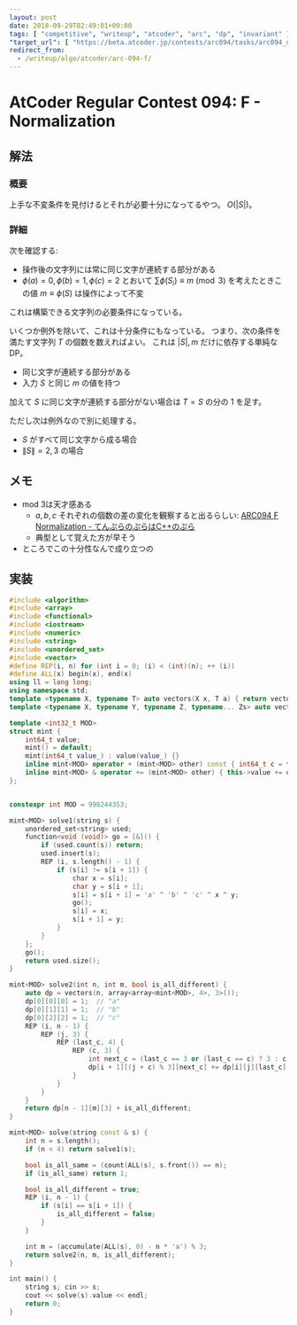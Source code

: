 ```yaml
---
layout: post
date: 2018-09-29T02:49:01+09:00
tags: [ "competitive", "writeup", "atcoder", "arc", "dp", "invariant" ]
"target_url": [ "https://beta.atcoder.jp/contests/arc094/tasks/arc094_d" ]
redirect_from:
  - /writeup/algo/atcoder/arc-094-f/
---
```


# AtCoder Regular Contest 094: F - Normalization

## 解法

### 概要

上手な不変条件を見付けるとそれが必要十分になってるやつ。
$O(|S|)$。

### 詳細

次を確認する:

-   操作後の文字列には常に同じ文字が連続する部分がある
-   $\phi(a) = 0, \phi(b) = 1, \phi(c) = 2$ とおいて $\sum \phi(S_i) \equiv m \pmod{3}$ を考えたときこの値 $m \equiv \phi(S)$ は操作によって不変

これは構築できる文字列の必要条件になっている。

いくつか例外を除いて、これは十分条件にもなっている。
つまり、次の条件を満たす文字列 $T$ の個数を数えればよい。
これは $|S|, m$ だけに依存する単純なDP。

-   同じ文字が連続する部分がある
-   入力 $S$ と同じ $m$ の値を持つ

加えて $S$ に同じ文字が連続する部分がない場合は $T = S$ の分の $1$ を足す。

ただし次は例外なので別に処理する。

-   $S$ がすべて同じ文字から成る場合
-   $\|S\| = 2, 3$ の場合

## メモ

-   mod 3は天才感ある
    -   $a, b, c$ それぞれの個数の差の変化を観察すると出るらしい: [ARC094 F Normalization - てんぷらのぷらはC++のぷら](https://tempura0224.hatenablog.com/entry/2018/04/18/151712)
    -   典型として覚えた方が早そう
-   ところでこの十分性なんで成り立つの

## 実装

``` c++
#include <algorithm>
#include <array>
#include <functional>
#include <iostream>
#include <numeric>
#include <string>
#include <unordered_set>
#include <vector>
#define REP(i, n) for (int i = 0; (i) < (int)(n); ++ (i))
#define ALL(x) begin(x), end(x)
using ll = long long;
using namespace std;
template <typename X, typename T> auto vectors(X x, T a) { return vector<T>(x, a); }
template <typename X, typename Y, typename Z, typename... Zs> auto vectors(X x, Y y, Z z, Zs... zs) { auto cont = vectors(y, z, zs...); return vector<decltype(cont)>(x, cont); }

template <int32_t MOD>
struct mint {
    int64_t value;
    mint() = default;
    mint(int64_t value_) : value(value_) {}
    inline mint<MOD> operator + (mint<MOD> other) const { int64_t c = this->value + other.value; return mint<MOD>(c >= MOD ? c - MOD : c); }
    inline mint<MOD> & operator += (mint<MOD> other) { this->value += other.value; if (this->value >= MOD) this->value -= MOD; return *this; }
};


constexpr int MOD = 998244353;

mint<MOD> solve1(string s) {
    unordered_set<string> used;
    function<void (void)> go = [&]() {
        if (used.count(s)) return;
        used.insert(s);
        REP (i, s.length() - 1) {
            if (s[i] != s[i + 1]) {
                char x = s[i];
                char y = s[i + 1];
                s[i] = s[i + 1] = 'a' ^ 'b' ^ 'c' ^ x ^ y;
                go();
                s[i] = x;
                s[i + 1] = y;
            }
        }
    };
    go();
    return used.size();
}

mint<MOD> solve2(int n, int m, bool is_all_different) {
    auto dp = vectors(n, array<array<mint<MOD>, 4>, 3>());
    dp[0][0][0] = 1;  // "a"
    dp[0][1][1] = 1;  // "b"
    dp[0][2][2] = 1;  // "c"
    REP (i, n - 1) {
        REP (j, 3) {
            REP (last_c, 4) {
                REP (c, 3) {
                    int next_c = (last_c == 3 or (last_c == c) ? 3 : c);
                    dp[i + 1][(j + c) % 3][next_c] += dp[i][j][last_c];  // add c
                }
            }
        }
    }
    return dp[n - 1][m][3] + is_all_different;
}

mint<MOD> solve(string const & s) {
    int n = s.length();
    if (n < 4) return solve1(s);

    bool is_all_same = (count(ALL(s), s.front()) == n);
    if (is_all_same) return 1;

    bool is_all_different = true;
    REP (i, n - 1) {
        if (s[i] == s[i + 1]) {
            is_all_different = false;
        }
    }

    int m = (accumulate(ALL(s), 0) - n * 'a') % 3;
    return solve2(n, m, is_all_different);
}

int main() {
    string s; cin >> s;
    cout << solve(s).value << endl;
    return 0;
}
```

